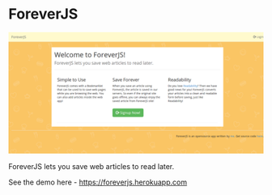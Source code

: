 ForeverJS
=========
![Screenshot](https://github.com/ansal/foreverjs/raw/master/public/img/screenshot.png "Screenshot")

ForeverJS lets you save web articles to read later.

See the demo here - https://foreverjs.herokuapp.com
